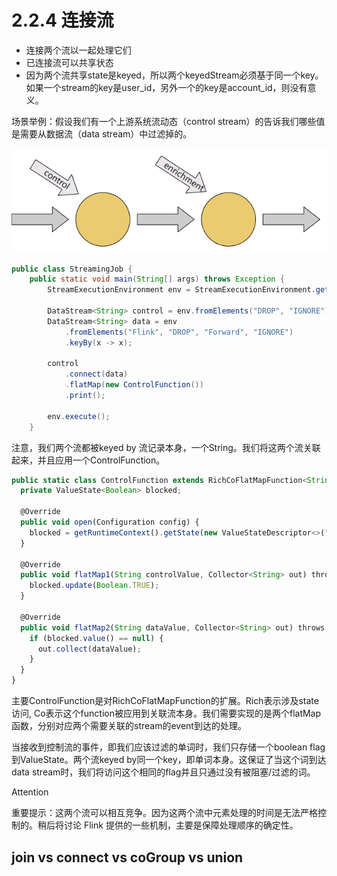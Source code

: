 # 2.2.4 连接流

* 连接两个流以一起处理它们
* 已连接流可以共享状态
* 因为两个流共享state是keyed，所以两个keyedStream必须基于同一个key。如果一个stream的key是user\_id，另外一个的key是account\_id，则没有意义。

场景举例：假设我们有一个上游系统流动态（control stream）的告诉我们哪些值是需要从数据流（data stream）中过滤掉的。

![](<../../../.gitbook/assets/image (4).png>)

```java
public class StreamingJob {
    public static void main(String[] args) throws Exception {
        StreamExecutionEnvironment env = StreamExecutionEnvironment.getExecutionEnvironment();
        
        DataStream<String> control = env.fromElements("DROP", "IGNORE").keyBy(x -> x);
        DataStream<String> data = env
            .fromElements("Flink", "DROP", "Forward", "IGNORE")
            .keyBy(x -> x);
        
        control
            .connect(data)
            .flatMap(new ControlFunction())
            .print();
        
        env.execute();
    }

```

注意，我们两个流都被keyed by 流记录本身，一个String。我们将这两个流关联起来，并且应用一个ControlFunction。

```javascript
public static class ControlFunction extends RichCoFlatMapFunction<String, String, String> {
  private ValueState<Boolean> blocked;
    
  @Override
  public void open(Configuration config) {
    blocked = getRuntimeContext().getState(new ValueStateDescriptor<>("blocked", Boolean.class));
  }

  @Override
  public void flatMap1(String controlValue, Collector<String> out) throws Exception {
    blocked.update(Boolean.TRUE);
  }
    
  @Override
  public void flatMap2(String dataValue, Collector<String> out) throws Exception {
    if (blocked.value() == null) {
      out.collect(dataValue);
    }
  }
}
```

主要ControlFunction是对RichCoFlatMapFunction的扩展。Rich表示涉及state访问, Co表示这个function被应用到关联流本身。我们需要实现的是两个flatMap函数，分别对应两个需要关联的stream的event到达的处理。

当接收到控制流的事件，即我们应该过滤的单词时，我们只存储一个boolean flag到ValueState。两个流keyed by同一个key，即单词本身。这保证了当这个词到达data stream时，我们将访问这个相同的flag并且只通过没有被阻塞/过滤的词。

Attention

重要提示：这两个流可以相互竞争。因为这两个流中元素处理的时间是无法严格控制的。稍后将讨论 Flink 提供的一些机制，主要是保障处理顺序的确定性。

## join vs connect vs coGroup vs union <a href="#mozgf" id="mozgf"></a>



